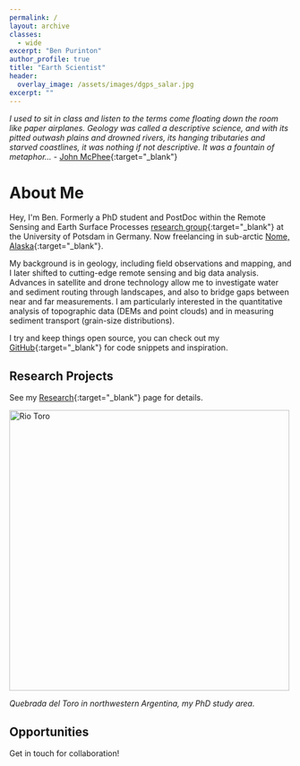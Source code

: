 ```yaml
---
permalink: /
layout: archive
classes:
  - wide
excerpt: "Ben Purinton"
author_profile: true
title: "Earth Scientist"
header:
  overlay_image: /assets/images/dgps_salar.jpg
excerpt: ""
---
```


_I used to sit in class and listen to the terms come floating down the room like paper airplanes. Geology was called a descriptive science, and with its pitted outwash plains and drowned rivers, its hanging tributaries and starved coastlines, it was nothing if not descriptive. It was a fountain of metaphor..._ - [John McPhee](https://archive.nytimes.com/www.nytimes.com/books/first/m/mcphee-annals.html){:target="_blank"}

# About Me
Hey, I'm Ben. Formerly a PhD student and PostDoc within the Remote Sensing and Earth Surface Processes [research group](https://up-rs-esp.github.io/){:target="_blank"} at the University of Potsdam in Germany. Now freelancing in sub-arctic [Nome, Alaska](https://www.visitnomealaska.com/){:target="_blank"}. 

My background is in geology, including field observations and mapping, and I later shifted to cutting-edge remote sensing and big data analysis. Advances in satellite and drone technology allow me to investigate water and sediment routing through landscapes, and also to bridge gaps between near and far measurements. I am particularly interested in the quantitative analysis of topographic data (DEMs and point clouds) and in measuring sediment transport (grain-size distributions).

I try and keep things open source, you can check out my [GitHub](https://github.com/bpurinton){:target="_blank"} for code snippets and inspiration.

## Research Projects
See my [Research](/research/){:target="_blank"} page for details.

<img src="/assets/images/Toro_full.jpg" alt="Rio Toro" width="500"/>
<p align ="left">
<i>Quebrada del Toro in northwestern Argentina, my PhD study area.</i>
</p>

## Opportunities
Get in touch for collaboration!